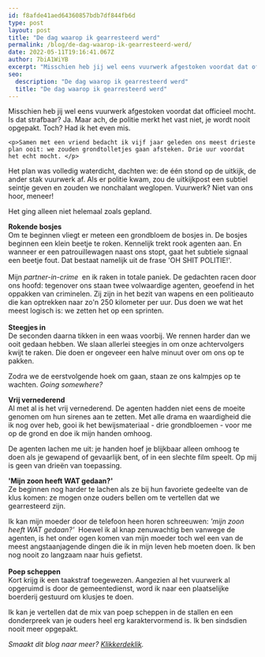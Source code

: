 ```yaml
---
id: f8afde41aed64360857bdb7df844fb6d
type: post
layout: post
title: "De dag waarop ik gearresteerd werd"
permalink: /blog/de-dag-waarop-ik-gearresteerd-werd/
date: 2022-05-11T19:16:41.067Z
author: 7biA1WiYB
excerpt: "Misschien heb jij wel eens vuurwerk afgestoken voordat dat officieel mocht. Is dat strafbaar? Ja. Maar ach, de politie merkt het vast niet, je wordt nooit opgepakt. Toch? Had ik het even mis.   "
seo:
  description: "De dag waarop ik gearresteerd werd"
  title: "De dag waarop ik gearresteerd werd"
---
```

Misschien heb jij wel eens vuurwerk afgestoken voordat dat officieel mocht. Is dat strafbaar? Ja. Maar ach, de politie merkt het vast niet, je wordt nooit opgepakt. Toch? Had ik het even mis.   

    <p>Samen met een vriend bedacht ik vijf jaar geleden ons meest drieste plan ooit: we zouden grondtolletjes gaan afsteken. Drie uur voordat het echt mocht. </p>
<p>Het plan was volledig waterdicht, dachten we: de één stond op de uitkijk, de ander stak vuurwerk af. Als er politie kwam, zou de uitkijkpost een subtiel seintje geven en zouden we nonchalant weglopen. Vuurwerk? Niet van ons hoor, meneer!</p>
<p>Het ging alleen niet helemaal zoals gepland.</p>
<p><strong>Rokende bosjes</strong><br>Om te beginnen vliegt er meteen een grondbloem de bosjes in. De bosjes beginnen een klein beetje te roken. Kennelijk trekt rook agenten aan. En wanneer er een patrouillewagen naast ons stopt, gaat het subtiele signaal een beetje fout. Dat bestaat namelijk uit de frase 'OH SHIT POLITIE!'. <br><br>Mijn <em>partner-in-crime  </em>en ik raken in totale paniek. De gedachten racen door ons hoofd: tegenover ons staan twee volwaardige agenten, geoefend in het oppakken van criminelen. Zij zijn in het bezit van wapens en een politieauto die kan optrekken naar zo'n 250 kilometer per uur. Dus doen we wat het meest logisch is: we zetten het op een sprinten.<br><br><strong>Steegjes in</strong><br>De seconden daarna tikken in een waas voorbij. We rennen harder dan we ooit gedaan hebben. We slaan allerlei steegjes in om onze achtervolgers kwijt te raken. Die doen er ongeveer een halve minuut over om ons op te pakken.</p>
<p>Zodra we de eerstvolgende hoek om gaan, staan ze ons kalmpjes op te wachten. <em>G</em><em>oing somewhere?</em></p>
<p><strong>Vrij vernederend</strong><br>Al met al is het vrij vernederend. De agenten hadden niet eens de moeite genomen om hun sirenes aan te zetten. Met alle drama en waardigheid die ik nog over heb, gooi ik het bewijsmateriaal - drie grondbloemen - voor me op de grond en doe ik mijn handen omhoog.</p>
<p>De agenten lachen me uit: je handen hoef je blijkbaar alleen omhoog te doen als je gewapend of gevaarlijk bent, of in een slechte film speelt. Op mij is geen van drieën van toepassing.</p>
<p><strong>'Mijn zoon heeft WAT gedaan?'</strong><br>Ze beginnen nog harder te lachen als ze bij hun favoriete gedeelte van de klus komen: ze mogen onze ouders bellen om te vertellen dat we gearresteerd zijn.</p>
<p>Ik kan mijn moeder door de telefoon heen horen schreeuwen: <em>'mijn zoon heeft WAT gedaan?'  </em>Hoewel ik al knap zenuwachtig ben vanwege de agenten, is het onder ogen komen van mijn moeder toch wel een van de meest angstaanjagende dingen die ik in mijn leven heb moeten doen. Ik ben nog nooit zo langzaam naar huis gefietst.<br><br><strong>Poep scheppen</strong><br>Kort krijg ik een taakstraf toegewezen. Aangezien al het vuurwerk al opgeruimd is door de gemeentedienst, word ik naar een plaatselijke boerderij gestuurd om klusjes te doen.</p>
<p>Ik kan je vertellen dat de mix van poep scheppen in de stallen en een donderpreek van je ouders heel erg karaktervormend is. Ik ben sindsdien nooit meer opgepakt.</p>
<p><i>Smaakt dit blog naar meer? <a href="https://original.sevendays.nl/blogs">Klikkerdeklik</a>.</i></p>  
